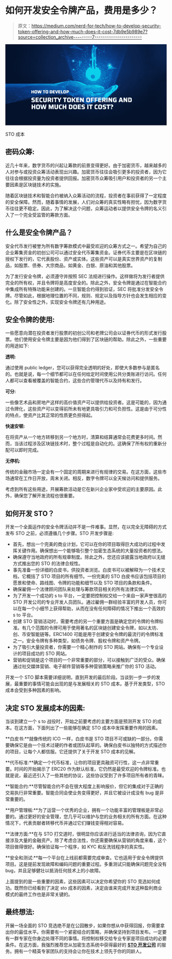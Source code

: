 # 如何开发安全令牌产品，费用是多少？

> 原文：<https://medium.com/nerd-for-tech/how-to-develop-security-token-offering-and-how-much-does-it-cost-7db9e5b989e7?source=collection_archive---------7----------------------->

![](img/76f6d4611033bb1913936b37173602a6.png)

STO 成本

## **密码众筹:**

近几十年来，数字货币的兴起让筹款的前景变得更好。由于加密货币，越来越多的人对参与或投资众筹活动表现出兴趣。加密货币往往会吸引更多的投资者，因为它往往会根据投资量为投资者提供回报。加密货币众筹吸引用户和投资者的另一个主要因素是区块链技术的实施。

随着区块链技术和智能合约被纳入众筹活动的流程，投资者在事前获得了一定程度的安全保障。然而，随着事情的发展，人们对众筹的真实性略有担忧，因为数字货币往往更不稳定。因此，为了解决这个问题，众筹运动者以提供安全令牌的名义引入了一个完全受监管的筹款方面。

## **什么是安全令牌产品？**

安全代币发行被誉为所有数字筹款模式中最受欢迎的众筹方式之一。希望为自己的企业筹集资金的初创公司可以通过安全代币筹集资金。证券代币主要是在区块链的授权下发行的，它代表股份、资产或实体。这些资产可以是真实世界资产的复制品，如股票、债券、大宗商品，如黄金、白银、原油和其他股票。

为了发行安全令牌，必须遵守并按照 SEC 法规进行操作。这样做将为发行者提供完全的所有权，并且令牌将是高度安全的。除此之外，安全令牌是通过在智能合约中集成所有特殊功能来创建的。一旦智能合约得到验证，SEC 将批准分发安全令牌。尽管如此，根据地理位置的不同，规则、规定以及指导方针也会发生相应的变化。除了安全性之外，实现安全令牌还有几种用途。

## **安全令牌的使用:**

一些愿意向潜在投资者发行股票的初创公司和老牌公司会以证券代币的形式发行股票。他们使用安全令牌主要是因为他们得到了区块链的帮助。除此之外，一些重要的用途如下:

**透明:**

通过使用 public ledger，您可以获得完全透明的好处，即使大多数参与是匿名的。也就是说，每一个细节都可以在任何给定时间使用公共分类账进行访问。任何人都可以查看被覆盖的智能合约，这些合约管理代币以及持有和发行。

**可分:**

一些像艺术品和房地产这样的高价值资产可以提供给投资者。这是可能的，因为通过令牌化，这些资产可以变得前所未有地更具吸引力和可负担性。这是由于可分性的特点，使资产比其正常的性质更负担得起。

**快速安顿:**

在将资产从一个地方转移到另一个地方时，清算和结算通常会花费更多时间。然而，当该过程涉及区块链技术时，整个过程是自动化的。这确保了所有权的重新分配可以即时完成。

**无停机:**

传统的金融市场一定会有一个固定的周期来进行有规律的交易。在这方面，这些市场通常在工作日开放，周末关闭。相反，数字令牌可以全天候访问和提供服务。

考虑到所有这些用途，开展筹款活动是它在新兴企业家中受欢迎的主要原因。此外，确保您了解开发流程也很重要。

## **如何开发 STO？**

开发一个全面运作的安全令牌活动并不是一件难事。显然，在以完全无障碍的方式发布 STO 之前，必须遵循几个步骤。STO 开发步骤是:

*   首先，想出一个完美的商业计划，它可以在你的项目取得巨大成功的过程中发挥关键作用。确保想出一个能够吸引整个加密生态系统的大量投资者的想法。
*   确保遵守当地政府的所有规章制度。除此之外，您还应该披露当地政府以无缝方式推出您的 STO 的法律合规性。
*   事先准备一份详细的白皮书，供投资者浏览。白皮书可以被解释为一个技术文档，它概括了 STO 项目的所有细节。一份完美的 STO 白皮书应该包括项目的愿景和使命、路线图、令牌的功能和细节以及 STO 项目的条款和条件。
*   确保雇佣一个法律顾问团队来处理与筹款项目相关的所有法律实体。
*   为了开发一个成功的 s to 平台，一定要把控制权交给一个来自一家声誉很高的 STO 开发公司的专业开发人员团队。通过雇佣一群经验丰富的开发人员，你可以在每一个小细节上获得帮助，从而在没有任何障碍的情况下推出一个高效的 s to 平台。
*   创建 STO 营销活动时，需要考虑的另一个重要方面是确定您的令牌的令牌标准。有几个范围的令牌可用于使用著名的区块链创建安全令牌，如以太坊、创、币安智能链等。ERC1400 可能是用于创建安全令牌的最流行的令牌标准之一。安全令牌有多种类型，如债务令牌、股权令牌和资产令牌。
*   为了吸引大量投资者，你需要一个精心制作的 STO 网站。确保有一个专业设计的项目成功的 STO 网站。
*   营销和促销是这个项目的一个非常重要的部分，可以接触到广泛的受众。确保通过社交媒体营销、电子邮件营销等多种营销策略来推广你的 STO 活动。

开发一个 STO 脚本需要详细说明，直到开发的最后阶段。当谈到一步一步的发展，最重要的事情可能会出现的是与发展相关的 STO 成本。基于开发类型，STO 成本会受到多种因素的影响。

## **决定 STO 发展成本的因素:**

当谈到建立一个 s to 战役时，开始之前要考虑的主要方面是预测开发 STO 的成本。在这方面，下面列出了一些能够在确定 STO 成本中发挥重要作用的因素。

**白皮书:**就像传统的 ICO 一样，白皮书是 STO 项目不可或缺的一部分。你需要确保它是由一个技术过硬的作者或团队起草的。确保白皮书以独特的方式描述你的项目，让每个人都信服。它还提供了关于开发 STO 成本的见解。

**代币标准:**确定一个代币标准，让你的项目更具融资可行性，这一点非常重要。时间的开始揭示了 ERC20 作为默认标准，它仍然是最受欢迎的令牌标准。也就是说，最近还引入了一些其他的协议，这些协议受到了许多项目所有者的青睐。

**智能合约:**尽管智能合约不会在很大程度上影响报价，但它的集成对于正确的交易执行非常重要。智能合同会使业务变得更好，并且它被设计成没有 bug 是非常重要的。

**用户管理板:**为了运营一个优秀的企业，拥有一个功能丰富的管理板是非常必要的。通过更好的安全管理，您几乎可以维护与您的业务相关的所有方面。在这种情况下，代表贡献者转移代币并通过它们赚钱变得相对容易。

**法律方面:**在与 STO 打交道时，很明显你应该进行适当的法律咨询，因为它直接涉及大量的金融资产。除了考虑合法性，你还需要确保从营销的角度来看，这个项目做得很好。确保验证每一个程序，如 KYC 和反洗钱程序的真实性。

**安全和测试:**每一个平台在上线前都需要完成审查。它也适用于安全令牌提供项目。这是提前发现故障和编码问题的重要过程。多重测试只能确保问题完全没有 bug，并且足够健壮以抵消任何技术上的小故障。

上面提到的是一些重要的因素，这些因素可以决定你希望你的 STO 竞选如何成功。既然你已经看到了决定 sto 成本的因素，决定由谁来完成开发这种盈利商业模式的最终工作也是非常关键的。

## **最终想法:**

开展一场全面的 STO 竞选绝不是在公园散步，如果你想从中获得回报，你需要拿出你的最佳水平。你需要有一个紧密结合的策略，并确保坚持到项目发布。一定要有一群专家在你身边处理不同的事情。将控制权移交给专业专家是项目成功的必要条件。在这方面，我强烈推荐您从加密生态系统中获得最好的 [**STO 开发公司**](https://www.zabtechnologies.net/sto-development-company?utm_source=prk&utm_medium=Guestblog&utm_campaign=STOCost) 的服务。拥有一个精英专家团队的支持会让你在技术上领先于你的同龄人。